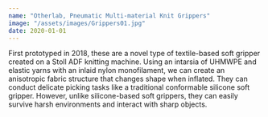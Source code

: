 ```yaml
---
name: "Otherlab, Pneumatic Multi-material Knit Grippers"
image: "/assets/images/Grippers01.jpg"
date: 2020-01-01
---
```

First prototyped in 2018, these are a novel type of textile-based soft gripper created on a Stoll ADF knitting machine. Using an intarsia of UHMWPE and elastic yarns with an inlaid nylon monofilament, we can create an anisotropic fabric structure that changes shape when inflated. They can conduct delicate picking tasks like a traditional conformable silicone soft gripper. However, unlike silicone-based soft grippers, they can easily survive harsh environments and interact with sharp objects.
